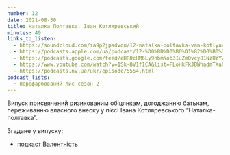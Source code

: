 ```yaml
---
number: 12
date: 2021-08-30
title: Наталка Полтавка. Іван Котляревський
minutes: 49
links_to_listen:
  - https://soundcloud.com/ia9p2jpsdvqu/12-natalka-poltavka-van-kotlyarevskiy
  - https://podcasts.apple.com/ua/podcast/12-%D0%BD%D0%B0%D1%82%D0%B0%D0%BB%D0%BA%D0%B0-%D0%BF%D0%BE%D0%BB%D1%82%D0%B0%D0%B2%D0%BA%D0%B0-%D1%96%D0%B2%D0%B0%D0%BD-%D0%BA%D0%BE%D1%82%D0%BB%D1%8F%D1%80%D0%B5%D0%B2%D1%81%D1%8C%D0%BA%D0%B8%D0%B9/id1563575488?i=1000533509409
  - https://podcasts.google.com/feed/aHR0cHM6Ly9hbmNob3IuZm0vcy81NzUzYWEwMC9wb2RjYXN0L3Jzcw/episode/NDI2YzhiZDAtMjY3Zi00NzYwLThjODEtM2VjOTVhYjA4ZDA5
  - https://www.youtube.com/watch?v=1Sk-8V1f1CA&list=PLoHkFkJBWnadmTXaGYTeHX7pwAliObyHw&index=2
  - https://podcasts.nv.ua/ukr/episode/5554.html
podcast_lists:
  - перефарбований-лис-сезон-2
---
```


Випуск присвячений ризикованим обіцянкам, догоджанню батькам, переживанню
власного внеску у п’єсі Івана Котляревського “Наталка-полтавка”.

Згадане у випуску:
  - [подкаст Валентність][1]

[1]: https://www.facebook.com/valency.rethink
